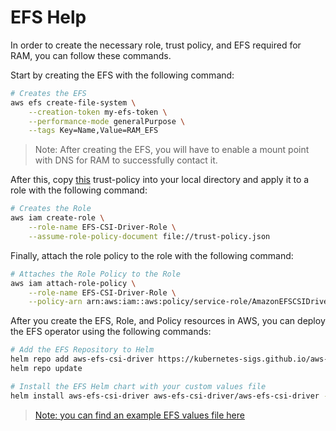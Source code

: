 # EFS Help

In order to create the necessary role, trust policy, and EFS required for RAM, you can follow these commands.

Start by creating the EFS with the following command:

```bash
# Creates the EFS
aws efs create-file-system \
    --creation-token my-efs-token \
    --performance-mode generalPurpose \
    --tags Key=Name,Value=RAM_EFS
```

> Note: After creating the EFS, you will have to enable a mount point with DNS for RAM to successfully contact it.

After this, copy [this](../../examples/aws/trust-policy.json) trust-policy into your local directory and apply it to a role with the following command:

```bash
# Creates the Role
aws iam create-role \
    --role-name EFS-CSI-Driver-Role \
    --assume-role-policy-document file://trust-policy.json
```

Finally, attach the role policy to the role with the following command:

```bash
# Attaches the Role Policy to the Role
aws iam attach-role-policy \
    --role-name EFS-CSI-Driver-Role \
    --policy-arn arn:aws:iam::aws:policy/service-role/AmazonEFSCSIDriverPolicy
```

After you create the EFS, Role, and Policy resources in AWS, you can deploy the EFS operator using the following commands:

```bash
# Add the EFS Repository to Helm
helm repo add aws-efs-csi-driver https://kubernetes-sigs.github.io/aws-efs-csi-driver/
helm repo update

# Install the EFS Helm chart with your custom values file
helm install aws-efs-csi-driver aws-efs-csi-driver/aws-efs-csi-driver -n kube-system -f efs-values.yaml
```

> [Note: you can find an example EFS values file here](../examples/aws/efs.yaml)
